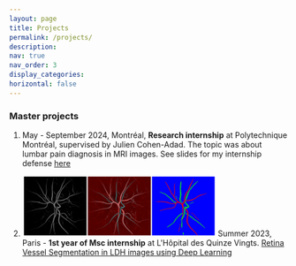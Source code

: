 ```yaml
---
layout: page
title: Projects
permalink: /projects/
description: 
nav: true
nav_order: 3
display_categories: 
horizontal: false
---
```


### Master projects

1. May - September 2024, Montréal, <b>Research internship</b> at Polytechnique Montréal, supervised by Julien Cohen-Adad. The topic was about lumbar pain diagnosis in MRI images. See slides for my internship defense  <a href="/assets/pdf/internship-defense.pdf"> here </a>

2. <img title="result" alt="Alt text" src="/assets/img/vessel-seg-final.png" width="350" height="110">   Summer 2023, Paris - <b>1st year of Msc internship</b> at L'Hôpital des Quinze Vingts. <a href="/projects/retina-vessel-seg/" > Retina Vessel Segmentation in LDH images using Deep Learning </a> 
